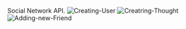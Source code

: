 Social Network API.
![Creating-User](https://user-images.githubusercontent.com/90415841/153060121-f747d9a9-790a-46f4-8525-50ac759a05cf.png)
![Creatring-Thought](https://user-images.githubusercontent.com/90415841/153060143-649c8ae0-9771-4812-a475-f19a67444ab9.png)
![Adding-new-Friend](https://user-images.githubusercontent.com/90415841/153060153-e1fc84e3-00f4-4429-a7fb-91b9164939a1.png)
